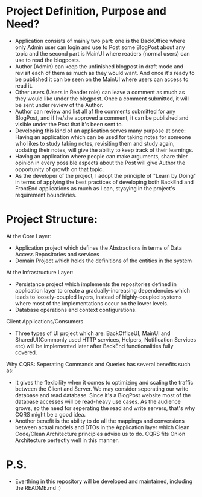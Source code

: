 
# Project Definition, Purpose and Need?
- Application consists of mainly two part: one is the BackOffice where only Admin user can login and use to Post some BlogPost about any topic and the second part is MainUI where readers (normal users) can use to read the blogposts.
- Author (Admin) can keep the unfinished blogpost in draft mode and revisit each of them as much as they would want. And once it's ready to be published it can be seen on the MainUI where users can access to read it.
- Other users (Users in Reader role) can leave a comment as much as they would like under the blogpost. Once a comment submitted, it will be sent under review of the Author.   
- Author can review and list all af the comments submitted for any BlogPost, and if he/she approved a comment, it can be published and visible under the Post that it's been sent to.
- Developing this kind of an application serves many purpose at once: Having an application which can be used for taking notes for someone who likes to study taking notes, revisiting them and study again, updating their notes, will give the ability to keep track of their learnings.
- Having an application where people can make arguments, share thier opinion in every possible aspects about the Post will give Author the opportunity of growth on that topic.
- As the developer of the project, I adopt the principle of "Learn by Doing" in terms of applying the best practices of developing both BackEnd and FrontEnd applications as much as I can, styaying in the project's requirement boundaries.

# Project Structure:

At the Core Layer:
- Application project which defines the Abstractions in terms of Data Access Repositories and services
- Domain Project which holds the definitions of the entities in the system

At the Infrastructure Layer:
- Persistance project which implements the repositories defined in application layer to create a gradually-increasing dependencies which leads to loosely-coupled layers, instead of highly-coupled systems where most of the implementations occur on the lower levels.
- Database operations and context configurations.
  
Client Applications/Consumers
- Three types of UI project which are: BackOfficeUI, MainUI and SharedUI(Commonly used HTTP services, Helpers, Notification Services etc) will be implemented later after BackEnd functionalities fully covered.

Why CQRS: Seperating Commands and Queries has several benefits such as:
- It gives the flexibility when it comes to optimizing and scaling the traffic between the Client and Server. We may consider seperating our write database and read database. Since it's a BlogPost website most of the database accesses will be read-heavy use cases. As the audience grows, so the need for seperating the read and write servers, that's why CQRS might be a good idea.
- Another benefit is the ability to do all the mappings and conversions between actual models and DTOs in the Application layer which Clean Code/Clean Architecture principles advise us to do. CQRS fits Onion Architecture perfectly well in this manner.


                                                                             


# P.S.
- Everthing in this repository will be developed and maintained, including the README.md :)
